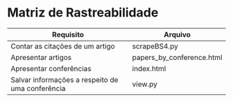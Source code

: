 # Matriz de Rastreabilidade

| Requisito | Arquivo |
|--|--|
| Contar as citações de um artigo | scrapeBS4.py |
| Apresentar artigos | papers_by_conference.html |
| Apresentar conferências | index.html |
| Salvar informações a respeito de uma conferência | view.py |

